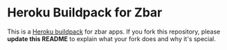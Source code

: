 Heroku Buildpack for Zbar
============================

This is a [Heroku buildpack](http://devcenter.heroku.com/articles/buildpacks) for zbar apps. If you fork this repository, please **update this README** to explain what your fork does and why it's special.
